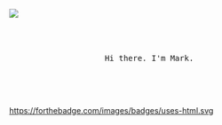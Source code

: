 ![](https://markpersonal.oss-us-east-1.aliyuncs.com/pic/NoCodeRightNow.png)

<p align="center">
  <br>
  <br>
  <br>
  <samp>Hi there. I'm Mark.<br>
  <br>
  <br>
  <br>
  <br>
</p>

https://forthebadge.com/images/badges/uses-html.svg
